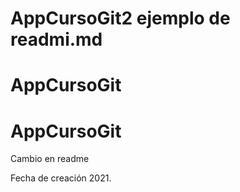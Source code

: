 
# AppCursoGit2 ejemplo de readmi.md
# AppCursoGit
# AppCursoGit

Cambio en readme

Fecha de creación 2021.
